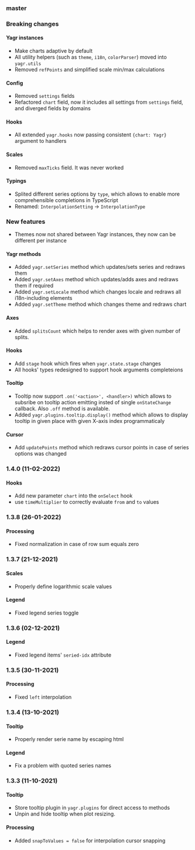 ### master

### Breaking changes

#### Yagr instances

-   Make charts adaptive by default
-   All utility helpers (such as `theme`, `i18n`, `colorParser`) moved into `yagr.utils`
-   Removed `refPoints` and simplified scale min/max calculations

#### Config

-   Removed `settings` fields
-   Refactored `chart` field, now it includes all settings from `settings` field, and diverged fields by domains

#### Hooks

-   All extended `yagr.hooks` now passing consistent `{chart: Yagr}` argument to handlers

#### Scales

-   Removed `maxTicks` field. It was never worked

#### Typings

-   Splited different series options by `type`, which allows to enable more comprehensible completions in TypeScript
-   Renamed: `InterpolationSetting` -> `InterpolationType`

### New features

-   Themes now not shared between Yagr instances, they now can be different per instance

#### Yagr methods

-   Added `yagr.setSeries` method which updates/sets series and redraws them
-   Added `yagr.setAxes` method which updates/adds axes and redraws them if required
-   Added `yagr.setLocale` method which changes locale and redraws all i18n-including elements
-   Added `yagr.setTheme` method which changes theme and redraws chart

#### Axes

-   Added `splitsCount` which helps to render axes with given number of splits.

#### Hooks

-   Add `stage` hook which fires when `yagr.state.stage` changes
-   All hooks' types redesigned to support hook arguments completeions

#### Tooltip

-   Tooltip now support `.on('<action>', <handler>)` which allows to subsribe on tooltip action emitting insted of single `onStateChange` callback. Also `.off` method is available.
-   Added `yagr.plugins.tooltip.display()` method which allows to display tooltip in given place with given X-axis index programmaticaly

#### Cursor

-   Add `updatePoints` method which redraws cursor points in case of series options was changed

### 1.4.0 (11-02-2022)

#### Hooks

-   Add new parameter `chart` into the `onSelect` hook
-   use `timeMultiplier` to correctly evaluate `from` and `to` values

### 1.3.8 (26-01-2022)

#### Processing

-   Fixed normalization in case of row sum equals zero

### 1.3.7 (21-12-2021)

#### Scales

-   Properly define logarithmic scale values

#### Legend

-   Fixed legend series toggle

### 1.3.6 (02-12-2021)

#### Legend

-   Fixed legend items' `seried-idx` attribute

### 1.3.5 (30-11-2021)

#### Processing

-   Fixed `left` interpolation

### 1.3.4 (13-10-2021)

#### Tooltip

-   Properly render serie name by escaping html

#### Legend

-   Fix a problem with quoted series names

### 1.3.3 (11-10-2021)

#### Tooltip

-   Store tooltip plugin in `yagr.plugins` for direct access to methods
-   Unpin and hide tooltip when plot resizing.

#### Processing

-   Added `snapToValues = false` for interpolation cursor snapping
